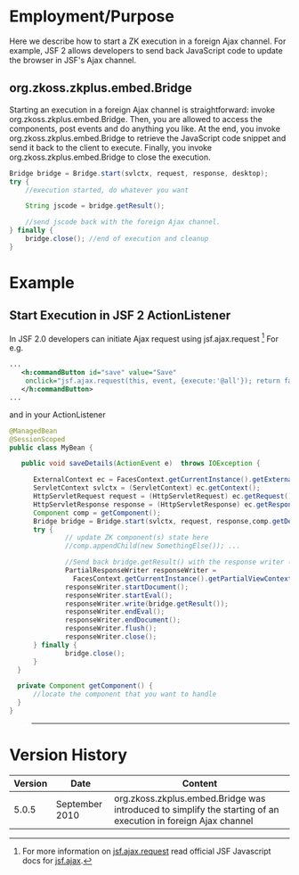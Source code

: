 # Employment/Purpose

Here we describe how to start a ZK execution in a foreign Ajax channel.
For example, JSF 2 allows developers to send back JavaScript code to
update the browser in JSF's Ajax channel.

## <javadoc>org.zkoss.zkplus.embed.Bridge</javadoc>

Starting an execution in a foreign Ajax channel is straightforward:
invoke
<javadoc method="start(javax.servlet.ServletContext, javax.servlet.http.HttpServletRequest, javax.servlet.http.HttpServletResponse, org.zkoss.zk.ui.Desktop)">org.zkoss.zkplus.embed.Bridge</javadoc>.
Then, you are allowed to access the components, post events and do
anything you like. At the end, you invoke
<javadoc method="getResult()">org.zkoss.zkplus.embed.Bridge</javadoc> to
retrieve the JavaScript code snippet and send it back to the client to
execute. Finally, you invoke
<javadoc method="close()">org.zkoss.zkplus.embed.Bridge</javadoc> to
close the execution.

``` java
Bridge bridge = Bridge.start(svlctx, request, response, desktop);
try {
    //execution started, do whatever you want

    String jscode = bridge.getResult();

    //send jscode back with the foreign Ajax channel.
} finally {
    bridge.close(); //end of execution and cleanup
}
```

# Example

## Start Execution in JSF 2 ActionListener

In JSF 2.0 developers can initiate Ajax request using jsf.ajax.request
[^1] For e.g.

``` xml
...
   <h:commandButton id="save" value="Save"
    onclick="jsf.ajax.request(this, event, {execute:'@all'}); return false;" actionListener="${myBean.saveDetails}">
   </h:commandButton>
...
```

and in your ActionListener

``` java
@ManagedBean
@SessionScoped
public class MyBean {

   public void saveDetails(ActionEvent e)  throws IOException {

      ExternalContext ec = FacesContext.getCurrentInstance().getExternalContext();
      ServletContext svlctx = (ServletContext) ec.getContext();
      HttpServletRequest request = (HttpServletRequest) ec.getRequest();
      HttpServletResponse response = (HttpServletResponse) ec.getResponse();
      Component comp = getComponent();
      Bridge bridge = Bridge.start(svlctx, request, response,comp.getDesktop());
      try {
              // update ZK component(s) state here
              //comp.appendChild(new SomethingElse()); ...

              //Send back bridge.getResult() with the response writer (eval)
              PartialResponseWriter responseWriter =
                FacesContext.getCurrentInstance().getPartialViewContext().getPartialResponseWriter();
              responseWriter.startDocument();
              responseWriter.startEval();
              responseWriter.write(bridge.getResult());
              responseWriter.endEval();
              responseWriter.endDocument();
              responseWriter.flush();
              responseWriter.close();
      } finally {
              bridge.close();
      }
  }

  private Component getComponent() {
      //locate the component that you want to handle
  }
}
```

> ------------------------------------------------------------------------
>
> <references/>

# Version History

| Version | Date           | Content                                                                                                                          |
|---------|----------------|----------------------------------------------------------------------------------------------------------------------------------|
| 5.0.5   | September 2010 | <javadoc>org.zkoss.zkplus.embed.Bridge</javadoc> was introduced to simplify the starting of an execution in foreign Ajax channel |

[^1]: For more information on
    [jsf.ajax.request](https://javaserverfaces.dev.java.net/nonav/docs/2.0/jsdocs/symbols/jsf.ajax.html#.request)
    read official JSF Javascript docs for
    [jsf.ajax](https://javaserverfaces.dev.java.net/nonav/docs/2.0/jsdocs/symbols/jsf.ajax.html).
